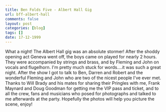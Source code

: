 ```yaml
---
title: Ben Folds Five - Albert Hall Gig
url: bff-albert-hall
comments: false
layout: post
categories: [blog]
tags: []
date: 17-12-1999
---
```

What a night! The Albert Hall gig was an absolute stormer! After the shoddy opening act Geneva went off, the boys came on played for nearly 2 hours. They were accompanied by strings and brass, and by Fleming and John on vocals and flugelhorn. I'm pretty much stuck for words....it was such a great night. After the show I got to talk to Ben, Darren and Robert and the wonderful Fleming and John who are two of the nicest people I've ever met. Thanks to Will Brady and his mates for sharing their Pringles with me, Frank Maynard and Doug Goodman for getting me the VIP pass and ticket, and to all the crew, fans and musicians who posed for photographs and talked to me afterwards at the party. Hopefully the photos will help you picture the scene, enjoy!